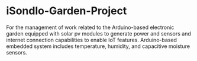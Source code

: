 # iSondlo-Garden-Project
For the management of work related to the Arduino-based electronic garden equipped with solar pv modules to generate power and sensors and internet connection capabilities to enable IoT features. Arduino-based embedded system includes temperature, humidity, and capacitive moisture sensors.
